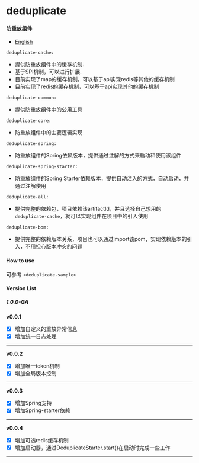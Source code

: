 # deduplicate
#### 防重放组件
* [English](README_en.md)

`deduplicate-cache: `
 - 提供防重放组件中的缓存机制.
 - 基于SPI机制，可以进行扩展.
 - 目前实现了map的缓存机制，可以基于api实现redis等其他的缓存机制
 - 目前实现了redis的缓存机制，可以基于api实现其他的缓存机制
 
`deduplicate-common: `
 - 提供防重放组件中的公用工具

`deduplicate-core: `
 - 防重放组件中的主要逻辑实现

`deduplicate-spring: `
 - 防重放组件的Spring依赖版本，提供通过注解的方式来启动和使用该组件

`deduplicate-spring-starter: `
 - 防重放组件的Spring Starter依赖版本，提供自动注入的方式，自动启动，并通过注解使用

`deduplicate-all: `
 - 提供完整的依赖包，项目依赖该artifactId，并且选择自己想用的`deduplicate-cache`，就可以实现组件在项目中的引入使用

`deduplicate-bom: `
 - 提供完整的依赖版本关系，项目也可以通过import该pom，实现依赖版本的引入，不用担心版本冲突的问题

#### How to use
可参考 `<deduplicate-sample>`

#### Version List
##### 1.0.0-GA
**v0.0.1**
- [X] 增加自定义的重放异常信息
- [X] 增加统一日志处理
***
**v0.0.2**
- [X] 增加唯一token机制
- [X] 增加全局版本控制
***
**v0.0.3**
- [x] 增加Spring支持
- [x] 增加Spring-starter依赖
***
**v0.0.4**
- [x] 增加可选redis缓存机制
- [x] 增加启动器，通过DeduplicateStarter.start()在启动时完成一些工作
***
